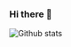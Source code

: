 ### Hi there 👋

![Github stats](https://github-readme-stats.vercel.app/api?username=madamireag&count_private=true&theme=cobalt)

